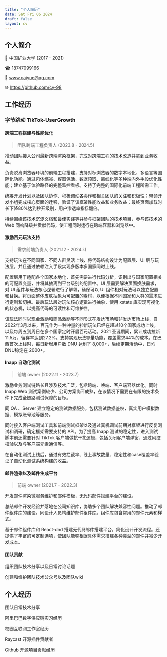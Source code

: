 ```yaml
---
title: "个人简历"
date: Sat Fri 06 2024
draft: false
layout: cv
---
```

## 个人简介

🏫 中国矿业大学  (2017 - 2021)

 ☎︎  18747099166

📧  www.caiyue@qq.com

🌐 https://github.com/cy-98

## 工作经历

### 字节跳动 TikTok-UserGrowth

#### 跨端工程搭建与性能优化 

> 团队跨端工程负责人 (2023.8 - 2024.5)

推动团队接入公司最新跨端渲染框架，完成对跨端工程的技术改造并拿到业务收益。

负责脱离浏览器环境的前端工程搭建，支持对标浏览器的数字本地化、多语言等国际化功能。通过包体缩减、容器保活、数据预取、离线化等多种端内外手段优化性能；建立基于体验路径的完整监控看板。支持了完整的国际化前端工程所需工作。

统筹开发计划以及团队协作、积极调动各协作和相关团队的关注和积极性；带领开发小组完成核心页面的迁移，验证了该框架性能收益和业务收益；最终页面加载时长下降80%达到秒开级别，用户渗透率指标翻倍。

持续围绕该技术沉淀文档和最佳实践等并参与框架团队的技术项目，参与该技术的 Web 同构降级并贡献代码，使工程同时运行在跨端容器和浏览器中。

#### 激励百元玩法支持

> 需求前端负责人 (2021.12 - 2024.3)

支持玩法在不同国家、不同人群灵活上线，将代码结构设计为配置层、UI 层与玩法层，并且通过依赖注入手段实现多版本多国家同时上线。

配置层用于适配各个国家本地化，首先需要进行代码分析，识别出与国家配置相关的可配置变量，并将其抽离到平台级别的配置中。UI 层需要解决页面换肤需求，对 UI 组件与玩法核心逻辑进行了解耦，确保可以 UI 组件相对玩法可以独立配置和替换。将页面整体皮肤抽象为可配置的素材，以便根据不同国家和人群的需求进行定制和切换。最后玩法层对玩法核心逻辑进行抽象，使用 xstate 库实现可视化的状态机，以提高代码的可读性和可维护性。

该玩法同时以现金激励和商品激励等不同形式在发达市场和非发达市场上线，自2022年3月以来，百元作为一种冲量的拉新玩法已经在超过10个国家成功上线。以及每周五到周日在多个国家定时开启百元活动。2021 圣诞期间，累计成功拉新11.5万，留存率达到27.2%。支持实现玩法导量功能，覆盖需求44%的成本。在巴西首次上线时，每日新增用户数 DNU 达到了 8,000+，后续定期活动中，日均DNU稳定在 2000+。

#### Inapp 自动化测试 

> 前端 owner (2022.11 - 2023.7)


激励业务测试链路长且涉及技术广泛，包括跨端、唤端、客户端容器优化。同时 Inapp Web 测试案例较少、公司方案尚不成熟，在该情况下需要在有限的技术条件下完成全链路测试保障的目标。

 同 QA 、Server 建立稳定的测试数据服务，包括测试数据鉴权，真实用户模拟数据、模拟账号池等服务。

同时接入客户端测试工具和前端测试框架以及通过真机调试前期对框架进行反复测试和调研，确定框架需要支持的 API。为了提高 Inapp 测试的稳定性，进入测试脚本前还需要针对 TikTok 客户端做抗干扰逻辑，包括关闭客户端弹窗、通过风控校验以及与客户端元素通信等。

在自动化测试上线后，通过有效拦截率、线上事故数量、稳定性和case覆盖率验证了自动化测试系统构建的收益。

#### 邮件渲染以及邮件生成平台

> 前端 owner (2021.7 - 2022.3)

开发邮件渲染微服务维护和邮件模板，无代码邮件搭建平台的建设。  

总结邮件开发经验并落地在公司知识库，协助多个团队解决兼容性问题。推动了邮件组件库的建设。同设计人员构维护邮件组件库。组件库包含常用的邮件元素和样式。

 基于邮件组件库和 React-dnd 搭建无代码邮件搭建平台，简化设计开发流程。还提供了丰富的可定制选项，使团队能够根据具体需求搭建各种类型的邮件并减少开发成本。

#### 团队贡献

组织团队技术分享以及日常讨论话题

创建和维护团队技术公众号以及团队wiki

## 个人经历

团队日常技术分享

阿里巴巴数字供应链实习经历

校园互联网工作室经历

Raycast 开源插件贡献者

Github 开源项目贡献经历